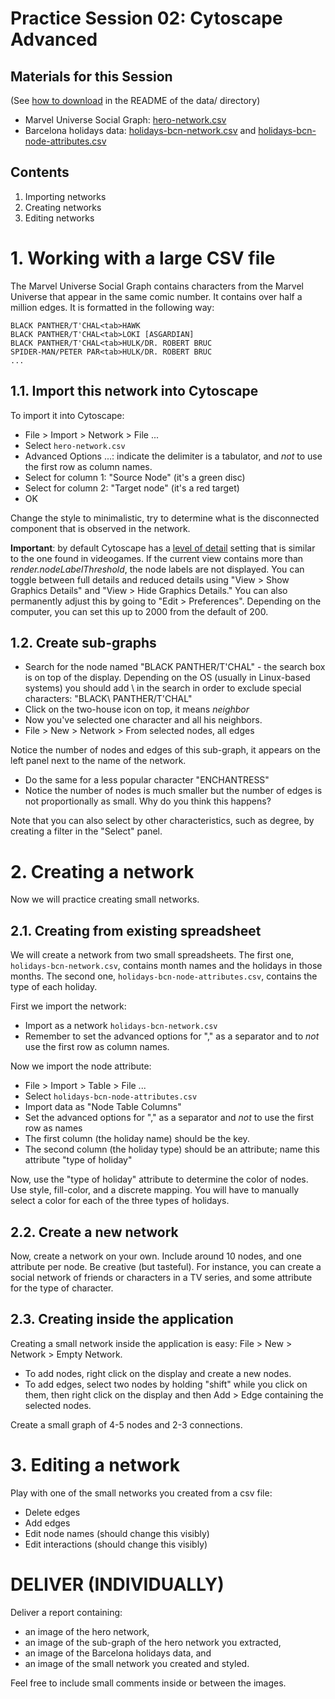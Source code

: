 # Practice Session 02: Cytoscape Advanced

## Materials for this Session

(See [how to download](data/README.md) in the README of the data/ directory)

* Marvel Universe Social Graph: [hero-network.csv](data/hero-network.csv)
* Barcelona holidays data: [holidays-bcn-network.csv](data/holidays-bcn-network.csv) and [holidays-bcn-node-attributes.csv](data/holidays-bcn-node-attributes.csv)

## Contents

1. Importing networks
1. Creating networks
1. Editing networks

# 1. Working with a large CSV file

The Marvel Universe Social Graph contains characters from the Marvel Universe that appear in the same comic number. It contains over half a million edges. It is formatted in the following way:

    BLACK PANTHER/T'CHAL<tab>HAWK
    BLACK PANTHER/T'CHAL<tab>LOKI [ASGARDIAN]
    BLACK PANTHER/T'CHAL<tab>HULK/DR. ROBERT BRUC
    SPIDER-MAN/PETER PAR<tab>HULK/DR. ROBERT BRUC
    ...

## 1.1. Import this network into Cytoscape

To import it into Cytoscape:

* File > Import > Network > File ...
* Select `hero-network.csv`
* Advanced Options ...: indicate the delimiter is a tabulator, and *not* to use the first row as column names.
* Select for column 1: "Source Node" (it's a green disc)
* Select for column 2: "Target node" (it's a red target)
* OK

Change the style to minimalistic, try to determine what is the disconnected component that is observed in the network.

**Important**: by default Cytoscape has a [level of detail](http://manual.cytoscape.org/en/stable/Rendering_Engine.html#what-is-level-of-detail-lod) setting that is similar to the one found in videogames. If the current view contains more than *render.nodeLabelThreshold*, the node labels are not displayed. You can toggle between full details and reduced details using "View > Show Graphics Details" and "View > Hide Graphics Details." You can also permanently adjust this by going to "Edit > Preferences". Depending on the computer, you can set this up to 2000 from the default of 200.

## 1.2. Create sub-graphs

* Search for the node named "BLACK PANTHER/T'CHAL" - the search box is on top of the display. Depending on the OS (usually in Linux-based systems) you should add \ in the search in order to exclude special characters: "BLACK\ PANTHER/T'CHAL"
* Click on the two-house icon on top, it means *neighbor*
* Now you've selected one character and all his neighbors.
* File > New > Network > From selected nodes, all edges

Notice the number of nodes and edges of this sub-graph, it appears on the left panel next to the name of the network.

* Do the same for a less popular character "ENCHANTRESS"
* Notice the number of nodes is much smaller but the number of edges is not proportionally as small. Why do you think this happens?

Note that you can also select by other characteristics, such as degree, by creating a filter in the "Select" panel.

# 2. Creating a network

Now we will practice creating small networks.

## 2.1. Creating from existing spreadsheet

We will create a network from two small spreadsheets. The first one, `holidays-bcn-network.csv`, contains month names and the holidays in those months. The second one, `holidays-bcn-node-attributes.csv`, contains the type of each holiday.

First we import the network:

* Import as a network `holidays-bcn-network.csv`
* Remember to set the advanced options for "," as a separator and to *not* use the first row as column names.

Now we import the node attribute:

* File > Import > Table > File ...
* Select `holidays-bcn-node-attributes.csv`
* Import data as "Node Table Columns"
* Set the advanced options for "," as a separator and *not* to use the first row as names
* The first column (the holiday name) should be the key.
* The second column (the holiday type) should be an attribute; name this attribute "type of holiday"

Now, use the "type of holiday" attribute to determine the color of nodes. Use style, fill-color, and a discrete mapping. You will have to manually select a color for each of the three types of holidays.

## 2.2. Create a new network

Now, create a network on your own. Include around 10 nodes, and one attribute per node. Be creative (but tasteful). For instance, you can create a social network of friends or characters in a TV series, and some attribute for the type of character.

## 2.3. Creating inside the application

Creating a small network inside the application is easy: File > New > Network > Empty Network.

* To add nodes, right click on the display and create a new nodes.
* To add edges, select two nodes by holding "shift" while you click on them, then right click on the display and then Add > Edge containing the selected nodes.

Create a small graph of 4-5 nodes and 2-3 connections.

# 3. Editing a network

Play with one of the small networks you created from a csv file:

* Delete edges
* Add edges
* Edit node names (should change this visibly)
* Edit interactions (should change this visibly)

# DELIVER (INDIVIDUALLY)

Deliver a report containing:

* an image of the hero network,
* an image of the sub-graph of the hero network you extracted,
* an image of the Barcelona holidays data, and
* an image of the small network you created and styled.

Feel free to include small comments inside or between the images.

